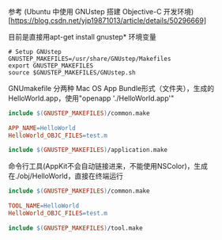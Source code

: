 
参考 (Ubuntu 中使用 GNUstep 搭建 Objective-C 开发环境)[https://blog.csdn.net/yjp19871013/article/details/50296669]

目前是直接用apt-get install gnustep*
环境变量
```shell
# Setup GNUstep
GNUSTEP_MAKEFILES=/usr/share/GNUstep/Makefiles
export GNUSTEP_MAKEFILES
source $GNUSTEP_MAKEFILES/GNUstep.sh
```

GNUmakefile 分两种
Mac OS App Bundle形式（文件夹），生成的HelloWorld.app，使用"openapp './HelloWorld.app'"
```makefile
include $(GNUSTEP_MAKEFILES)/common.make
 
APP_NAME=HelloWorld
HelloWorld_OBJC_FILES=test.m 
 
include $(GNUSTEP_MAKEFILES)/application.make
```
命令行工具(AppKit不会自动链接进来，不能使用NSColor)，生成在./obj/HelloWorld，直接在终端运行
```makefile
include $(GNUSTEP_MAKEFILES)/common.make
 
TOOL_NAME=HelloWorld
HelloWorld_OBJC_FILES=test.m 
 
include $(GNUSTEP_MAKEFILES)/tool.make
````